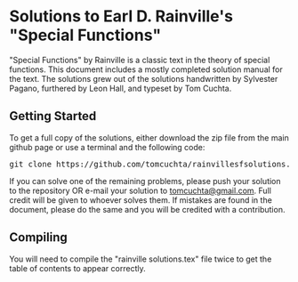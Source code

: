 # Solutions to Earl D. Rainville's "Special Functions"

"Special Functions" by Rainville is a classic text in the theory of special functions. This document includes a mostly completed solution manual for the text. The solutions grew out of the solutions handwritten by Sylvester Pagano, furthered by Leon Hall, and typeset by Tom Cuchta.

## Getting Started

To get a full copy of the solutions, either download the zip file from the main github page or use a terminal and the following code:
<pre>git clone https://github.com/tomcuchta/rainvillesfsolutions.git</pre>

If you can solve one of the remaining problems, please push your solution to the repository OR e-mail your solution to tomcuchta@gmail.com. Full credit will be given to whoever solves them. If mistakes are found in the document, please do the same and you will be credited with a contribution.

## Compiling

You will need to compile the "rainville solutions.tex" file twice to get the table of contents to appear correctly.
